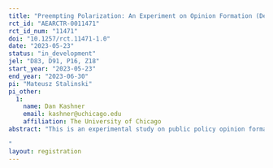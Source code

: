 ```yaml
---
title: "Preempting Polarization: An Experiment on Opinion Formation (Democrats)"
rct_id: "AEARCTR-0011471"
rct_id_num: "11471"
doi: "10.1257/rct.11471-1.0"
date: "2023-05-23"
status: "in_development"
jel: "D83, D91, P16, Z18"
start_year: "2023-05-23"
end_year: "2023-06-30"
pi: "Mateusz Stalinski"
pi_other:
  1:
    name: Dan Kashner
    email: kashner@uchicago.edu
    affiliation: The University of Chicago
abstract: "This is an experimental study on public policy opinion formation with a sample of Democrats. We have previously pre-registered and conducted a simiar study with a sample of Republicans (AEARCTR-0009704).
"
layout: registration
---
```


